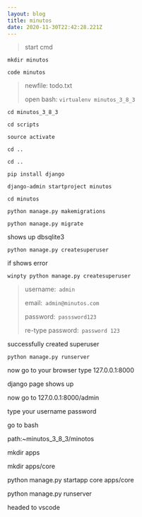 ```yaml
---
layout: blog
title: minutos
date: 2020-11-30T22:42:28.221Z
---
```

> start cmd

`mkdir minutos`

`code minutos`

> newfile: todo.txt
>
> open bash: `virtualenv minutos_3_8_3`

`cd minutos_3_8_3`

`cd scripts`

`source activate`

`cd ..`

`cd ..`

`pip install django`

`django-admin startproject minutos`

`cd minutos`

`python manage.py makemigrations`

`python manage.py migrate`

shows up dbsqlite3

`python manage.py createsuperuser`

if shows error` `

`winpty python manage.py createsuperuser`

> username:` admin`
>
> email:` admin@minutos.com`
>
> password:` passsword123`
>
> re-type password:` password 123`

successfully created superuser

`python manage.py runserver`

now go to your browser type 127.0.0.1:8000

django page shows up

now go to  127.0.0.1:8000/admin

type your username password

go to bash

path:~minutos_3_8_3/minotos

mkdir apps

mkdir apps/core

python manage.py startapp core apps/core

python manage.py runserver

headed to vscode